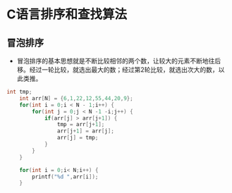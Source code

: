 # C语言排序和查找算法

## 冒泡排序
+ 冒泡排序的基本思想就是不断比较相邻的两个数，让较大的元素不断地往后移。经过一轮比较，就选出最大的数；经过第2轮比较，就选出次大的数，以此类推。
```C
int tmp;
	int arr[N] = {6,1,22,12,55,44,20,9};
	for(int i = 0;i < N - 1;i++) {
		for(int j = 0;j < N -1 -i;j++) {
			if(arr[j] > arr[j+1]) {
				tmp = arr[j+1];
				arr[j+1] = arr[j];
				arr[j] = tmp;
			}
		}
	}

	for(int i = 0;i< N;i++) {
		printf("%d ",arr[i]);
	}
```

